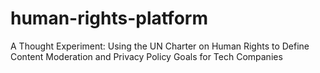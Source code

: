 # human-rights-platform
A Thought Experiment: Using the UN Charter on Human Rights to Define Content Moderation and Privacy Policy Goals for Tech Companies
